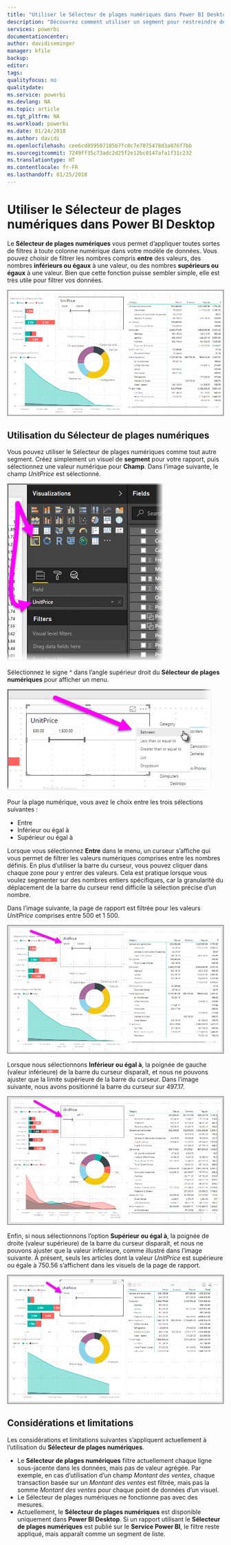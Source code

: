 ```yaml
---
title: "Utiliser le Sélecteur de plages numériques dans Power BI Desktop"
description: "Découvrez comment utiliser un segment pour restreindre des plages numériques dans Power BI Desktop"
services: powerbi
documentationcenter: 
author: davidiseminger
manager: kfile
backup: 
editor: 
tags: 
qualityfocus: no
qualitydate: 
ms.service: powerbi
ms.devlang: NA
ms.topic: article
ms.tgt_pltfrm: NA
ms.workload: powerbi
ms.date: 01/24/2018
ms.author: davidi
ms.openlocfilehash: cee6cd859507105b7fc0c7e7075478d3a876f7bb
ms.sourcegitcommit: 7249ff35c73adc2d25f2e12bc0147afa1f31c232
ms.translationtype: HT
ms.contentlocale: fr-FR
ms.lasthandoff: 01/25/2018
---
```

# <a name="use-the-numeric-range-slicer-in-power-bi-desktop"></a>Utiliser le Sélecteur de plages numériques dans Power BI Desktop
Le **Sélecteur de plages numériques** vous permet d’appliquer toutes sortes de filtres à toute colonne numérique dans votre modèle de données. Vous pouvez choisir de filtrer les nombres compris **entre** des valeurs, des nombres **inférieurs ou égaux** à une valeur, ou des nombres **supérieurs ou égaux** à une valeur. Bien que cette fonction puisse sembler simple, elle est très utile pour filtrer vos données.

![](media/desktop-slicer-numeric-range/slicer-numeric-range_2.png)

## <a name="using-the-numeric-range-slicer"></a>Utilisation du Sélecteur de plages numériques
Vous pouvez utiliser le Sélecteur de plages numériques comme tout autre segment. Créez simplement un visuel de **segment** pour votre rapport, puis sélectionnez une valeur numérique pour **Champ**. Dans l’image suivante, le champ *UnitPrice* est sélectionné.

![](media/desktop-slicer-numeric-range/slicer-numeric-range_3.png)

Sélectionnez le signe ^ dans l’angle supérieur droit du **Sélecteur de plages numériques** pour afficher un menu.

![](media/desktop-slicer-numeric-range/slicer-numeric-range_4.png)

Pour la plage numérique, vous avez le choix entre les trois sélections suivantes :

* Entre
* Inférieur ou égal à
* Supérieur ou égal à

Lorsque vous sélectionnez **Entre** dans le menu, un curseur s’affiche qui vous permet de filtrer les valeurs numériques comprises entre les nombres définis. En plus d’utiliser la barre du curseur, vous pouvez cliquer dans chaque zone pour y entrer des valeurs. Cela est pratique lorsque vous voulez segmenter sur des nombres entiers spécifiques, car la granularité du déplacement de la barre du curseur rend difficile la sélection précise d’un nombre.

Dans l’image suivante, la page de rapport est filtrée pour les valeurs *UnitPrice* comprises entre 500 et 1 500.

![](media/desktop-slicer-numeric-range/slicer-numeric-range_5.png)

Lorsque nous sélectionnons **Inférieur ou égal à**, la poignée de gauche (valeur inférieure) de la barre du curseur disparaît, et nous ne pouvons ajuster que la limite supérieure de la barre du curseur. Dans l’image suivante, nous avons positionné la barre du curseur sur 497.17.

![](media/desktop-slicer-numeric-range/slicer-numeric-range_6.png)

Enfin, si nous sélectionnons l’option **Supérieur ou égal à**, la poignée de droite (valeur supérieure) de la barre du curseur disparaît, et nous ne pouvons ajuster que la valeur inférieure, comme illustré dans l’image suivante. À présent, seuls les articles dont la valeur *UnitPrice* est supérieure ou égale à 750.56 s’affichent dans les visuels de la page de rapport.

![](media/desktop-slicer-numeric-range/slicer-numeric-range_7.png)

## <a name="limitations-and-considerations"></a>Considérations et limitations
Les considérations et limitations suivantes s’appliquent actuellement à l’utilisation du **Sélecteur de plages numériques**.

* Le **Sélecteur de plages numériques** filtre actuellement chaque ligne sous-jacente dans les données, mais pas de valeur agrégée. Par exemple, en cas d’utilisation d’un champ *Montant des ventes*, chaque transaction basée sur un *Montant des ventes* est filtrée, mais pas la somme *Montant des ventes* pour chaque point de données d’un visuel.
* Le Sélecteur de plages numériques ne fonctionne pas avec des mesures.
* Actuellement, le **Sélecteur de plages numériques** est disponible uniquement dans **Power BI Desktop**. Si un rapport utilisant le **Sélecteur de plages numériques** est publié sur le **Service Power BI**, le filtre reste appliqué, mais apparaît comme un segment de liste.

